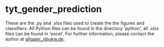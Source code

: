 # tyt_gender_prediction

These are the .py and .xlsx files used to create the the figures and classifiers.
All Python files can be found in the directory 'python', all .xlsx files can be found in 'excel'.
For further information, please contact the author at allgaier_j@ukw.de.
